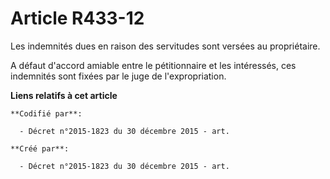 # Article R433-12

Les indemnités dues en raison des servitudes sont versées au propriétaire.

A défaut d'accord amiable entre le pétitionnaire et les intéressés, ces indemnités sont fixées par le juge de
l'expropriation.

**Liens relatifs à cet article**

	**Codifié par**:

	  - Décret n°2015-1823 du 30 décembre 2015 - art.

	**Créé par**:

	  - Décret n°2015-1823 du 30 décembre 2015 - art.
